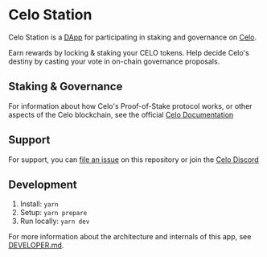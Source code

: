# Celo Station

Celo Station is a [DApp](https://en.wikipedia.org/wiki/Decentralized_application) for participating in staking and governance on [Celo](https://celo.org).

Earn rewards by locking & staking your CELO tokens. Help decide Celo's destiny by casting your vote in on-chain governance proposals.

## Staking & Governance

For information about how Celo's Proof-of-Stake protocol works, or other aspects of the Celo blockchain, see the official [Celo Documentation](https://docs.celo.org/protocol/pos)

## Support

For support, you can [file an issue](https://github.com/jmrossy/celo-station/issues/new) on this repository or join the [Celo Discord](https://discord.gg/celo)

## Development

1. Install: `yarn`
2. Setup: `yarn prepare`
3. Run locally: `yarn dev`

For more information about the architecture and internals of this app, see [DEVELOPER.md](./DEVELOPER.md).
